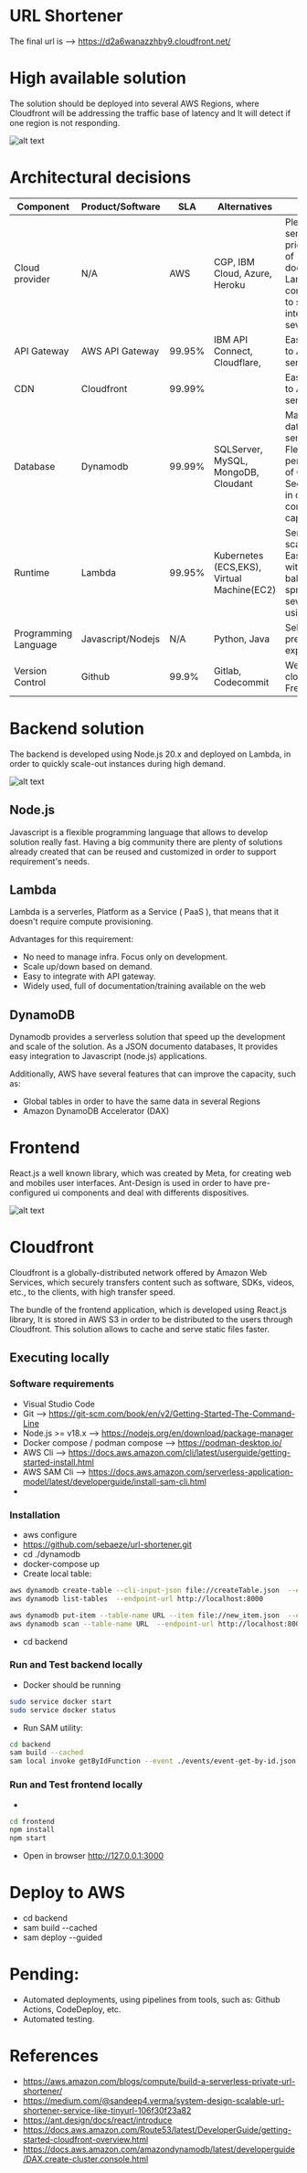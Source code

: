 # URL Shortener

The final url is --> https://d2a6wanazzhby9.cloudfront.net/


# High available solution

The solution should be deployed into several AWS Regions, where Cloudfront will be addressing the traffic base of latency and It will detect if one region is not responding.

![alt text](./diagrams/high_availability_overview.png)

# Architectural decisions

| Component | Product/Software | SLA | Alternatives | Decicision|
| ------------- | ---- | ------------- | ------------- | ------------- |
| Cloud provider | N/A | AWS  | CGP, IBM Cloud, Azure, Heroku| Plenty of services. Several pricing plans. Lot of documentation. Large technical community. Easy to scale due to integration with several services. |
| API Gateway | AWS API Gateway | 99.95% | IBM API Connect, Cloudflare, | Easy integration to AWS's services  |
| CDN | Cloudfront  | 99.99% |  | Easy integration to AWS's services  |
| Database | Dynamodb  | 99.99% | SQLServer, MySQL, MongoDB, Cloudant | Managed NoSQL database - serverless. Flexible. High performance. Use of Global Secondary Index in order to avoid consume of capacity.   |
| Runtime | Lambda  |  99.95% | Kubernetes (ECS,EKS), Virtual Machine(EC2) | Serverless+Auto-scale instances. Easy integration with load balancers and spread across several Regions using Coudfront.  |
| Programming Language | Javascript/Nodejs  | N/A | Python, Java | Selected due to previous experience |
| Version Control | Github  | 99.9% | Gitlab, Codecommit | Well known cloud-based tool. Free. |


# Backend solution

The backend is developed using Node.js 20.x and deployed on Lambda, in order to quickly scale-out instances during high demand.

![alt text](./diagrams/backend_overview.drawio.png)

## Node.js

Javascript is a flexible programming language that allows to develop solution really fast. Having a big community there are plenty of solutions
already created that can be reused and customized in order to support requirement's needs.

## Lambda

Lambda is a serverles, Platform as a Service ( PaaS ), that means that it doesn't require compute provisioning.

Advantages for this requirement:
- No need to manage infra. Focus only on development.
- Scale up/down based on demand.
- Easy to integrate with API gateway.
- Widely used, full of documentation/training available on the web

## DynamoDB

Dynamodb provides a serverless solution that speed up the development and scale of the solution. As a JSON documento databases, It provides easy integration to Javascript (node.js) applications.

Additionally, AWS have several features that can improve the capacity, such as:
- Global tables in order to have the same data in several Regions
- Amazon DynamoDB Accelerator (DAX)

# Frontend

React.js a well known library, which was created by Meta, for creating web and mobiles user interfaces.
Ant-Design is used in order to have pre-configured ui components and deal with differents dispositives.

![alt text](./diagrams/frontend_overview.drawio.png)

# Cloudfront

Cloudfront is a globally-distributed network offered by Amazon Web Services, which securely transfers content such as software, SDKs, videos, etc., to the clients, with high transfer speed.

The bundle of the frontend application, which is developed using React.js library, It is stored in AWS S3 in order to be distributed to the users through Cloudfront. 
This solution allows to cache and serve static files faster.

## Executing locally

### Software requirements

- Visual Studio Code
- Git --> https://git-scm.com/book/en/v2/Getting-Started-The-Command-Line
- Node.js >= v18.x --> https://nodejs.org/en/download/package-manager
- Docker compose / podman compose --> https://podman-desktop.io/
- AWS Cli --> https://docs.aws.amazon.com/cli/latest/userguide/getting-started-install.html
- AWS SAM Cli --> https://docs.aws.amazon.com/serverless-application-model/latest/developerguide/install-sam-cli.html
- 

### Installation 

- aws configure
- https://github.com/sebaeze/url-shortener.git
- cd ./dynamodb
- docker-compose up
- Create local table:
```bash
aws dynamodb create-table --cli-input-json file://createTable.json  --endpoint-url http://localhost:8000
aws dynamodb list-tables  --endpoint-url http://localhost:8000

aws dynamodb put-item --table-name URL --item file://new_item.json  --endpoint-url http://localhost:8000
aws dynamodb scan --table-name URL  --endpoint-url http://localhost:8000
```
- cd backend

### Run and Test backend locally

- Docker should be running
```bash
sudo service docker start
sudo service docker status
```
- Run SAM utility:
```bash
cd backend
sam build --cached
sam local invoke getByIdFunction --event ./events/event-get-by-id.json
```

### Run and Test frontend locally

- 
```bash
cd frontend
npm install
npm start
```
- Open in browser http://127.0.0.1:3000

# Deploy to AWS

- cd backend
- sam build  --cached
- sam deploy --guided 

# Pending:

- Automated deployments, using pipelines from tools, such as: Github Actions, CodeDeploy, etc.
- Automated testing.

# References

- https://aws.amazon.com/blogs/compute/build-a-serverless-private-url-shortener/
- https://medium.com/@sandeep4.verma/system-design-scalable-url-shortener-service-like-tinyurl-106f30f23a82
- https://ant.design/docs/react/introduce
- https://docs.aws.amazon.com/Route53/latest/DeveloperGuide/getting-started-cloudfront-overview.html
- https://docs.aws.amazon.com/amazondynamodb/latest/developerguide/DAX.create-cluster.console.html